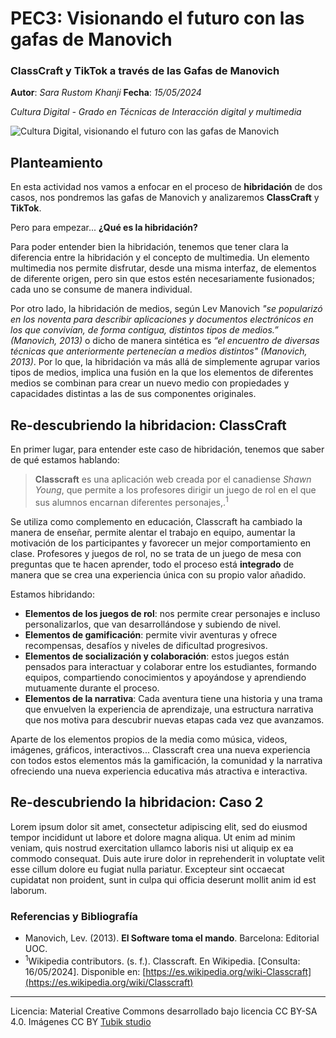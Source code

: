 # PEC3: Visionando el futuro con las gafas de Manovich 

### ClassCraft y TikTok a través de las Gafas de Manovich
  
**Autor**: *Sara Rustom Khanji*
**Fecha**: *15/05/2024* 

*Cultura Digital - Grado en Técnicas de Interacción digital y multimedia*
    
![Cultura Digital, visionando el futuro con las gafas de Manovich](https://miro.medium.com/max/1400/0*9PyyNvrO2PcD3KuU.png) 


## Planteamiento

En esta actividad nos vamos a enfocar en el proceso de **hibridación** de dos casos, nos pondremos las gafas de Manovich y analizaremos **ClassCraft** y **TikTok**.

Pero para empezar... **¿Qué es la hibridación?**

Para poder entender bien la hibridación, tenemos que tener clara la diferencia entre la hibridación y el concepto de multimedia. Un elemento multimedia nos permite disfrutar, desde una misma interfaz, de elementos de diferente origen, pero sin que estos estén necesariamente fusionados; cada uno se consume de manera individual.

Por otro lado, la hibridación de medios, según Lev Manovich *"se popularizó en los noventa para describir aplicaciones y documentos electrónicos en los que convivían, de forma contigua, distintos tipos de medios.” (Manovich, 2013)* o dicho de manera sintética es *“el encuentro de diversas técnicas que anteriormente pertenecían a medios distintos" (Manovich, 2013)*. Por lo que, la hibridación va más allá de simplemente agrupar varios tipos de medios, implica una fusión en la que los elementos de diferentes medios se combinan para crear un nuevo medio con propiedades y capacidades distintas a las de sus componentes originales.


## Re-descubriendo la hibridacion: ClassCraft

En primer lugar, para entender este caso de hibridación, tenemos que saber de qué estamos hablando:
>**Classcraft** es una aplicación web creada por el canadiense *Shawn Young*, que permite a los profesores dirigir un juego de rol en el que sus alumnos encarnan diferentes personajes,.<sup>1</sup>

Se utiliza como complemento en educación, Classcraft ha cambiado la manera de enseñar, permite alentar el trabajo en equipo, aumentar la motivación de los participantes y favorecer un mejor comportamiento en clase. Profesores y juegos de rol, no se trata de un juego de mesa con preguntas que te hacen aprender, todo el proceso está **integrado** de manera que se crea una experiencia única con su propio valor añadido. 

Estamos hibridando:
- **Elementos de los juegos de rol**: nos permite crear personajes e incluso personalizarlos, que van desarrollándose y subiendo de nivel.
- **Elementos de gamificación**: permite vivir aventuras y ofrece recompensas, desafíos y niveles de dificultad progresivos.
- **Elementos de socialización y colaboración**: estos juegos están pensados para interactuar y colaborar entre los estudiantes, formando equipos, compartiendo conocimientos y apoyándose y aprendiendo mutuamente durante el proceso.
- **Elementos de la narrativa**: Cada aventura tiene una historia y una trama que envuelven la experiencia de aprendizaje, una estructura narrativa que nos motiva para descubrir nuevas etapas cada vez que avanzamos.

Aparte de los elementos propios de la media como música, videos, imágenes, gráficos, interactivos... Classcraft crea una nueva experiencia con todos estos elementos más la gamificación, la comunidad y la narrativa ofreciendo una nueva experiencia educativa más atractiva e interactiva.



## Re-descubriendo la hibridacion: Caso 2

Lorem ipsum dolor sit amet, consectetur adipiscing elit, sed do eiusmod tempor incididunt ut labore et dolore magna aliqua. Ut enim ad minim veniam, quis nostrud exercitation ullamco laboris nisi ut aliquip ex ea commodo consequat. Duis aute irure dolor in reprehenderit in voluptate velit esse cillum dolore eu fugiat nulla pariatur. Excepteur sint occaecat cupidatat non proident, sunt in culpa qui officia deserunt mollit anim id est laborum.


### Referencias y Bibliografía

* Manovich, Lev. (2013). **El Software toma el mando**. Barcelona: Editorial UOC. 
* <sup>1</sup>Wikipedia contributors. (s. f.). Classcraft. En Wikipedia. [Consulta: 16/05/2024]. Disponible en: [https://es.wikipedia.org/wiki-Classcraft](https://es.wikipedia.org/wiki/Classcraft)


----

Licencia: Material Creative Commons desarrollado bajo licencia CC BY-SA 4.0. Imágenes CC BY [Tubik studio](https://blog.tubikstudio.com/how-to-create-original-flat-illustrations-designers-tips/) 
